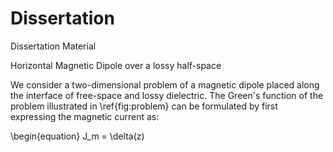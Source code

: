 # Dissertation
Dissertation Material

Horizontal Magnetic Dipole over a lossy half-space

We consider a two-dimensional problem of a magnetic dipole placed along the interface of free-space and lossy dielectric. The Green's function of the problem illustrated in \ref{fig:problem} can be formulated by first expressing the magnetic current as:

\begin{equation}
J\_m = \delta(z)

